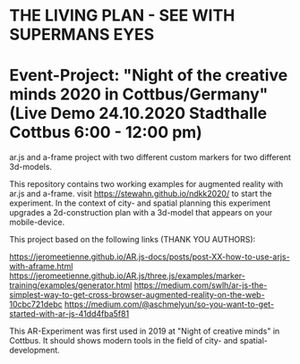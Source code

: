 # THE LIVING PLAN - SEE WITH SUPERMANS EYES

# Event-Project: "Night of the creative minds 2020 in Cottbus/Germany" (Live Demo 24.10.2020 Stadthalle Cottbus 6:00 - 12:00 pm) 

ar.js and a-frame project with two different custom markers for two different 3d-models.

This repository contains two working examples for augmented reality with ar.js and a-frame. visit https://stewahn.github.io/ndkk2020/ to start the experiment. In the context of city- and spatial planning this experiment upgrades a 2d-construction plan with a 3d-model that appears on your mobile-device.

This project based on the following links (THANK YOU AUTHORS):

https://jeromeetienne.github.io/AR.js-docs/posts/post-XX-how-to-use-arjs-with-aframe.html
https://jeromeetienne.github.io/AR.js/three.js/examples/marker-training/examples/generator.html
https://medium.com/swlh/ar-js-the-simplest-way-to-get-cross-browser-augmented-reality-on-the-web-10cbc721debc
https://medium.com/@aschmelyun/so-you-want-to-get-started-with-ar-js-41dd4fba5f81

This AR-Experiment was first used in 2019 at "Night of creative minds" in Cottbus. It should shows modern tools in the field of city- and spatial- development.  
